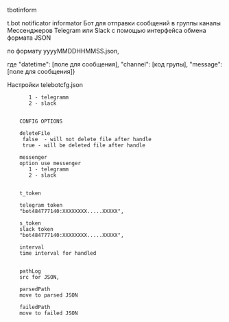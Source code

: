 tbotinform

t.bot notificator informator
Бот для отправки сообщений в группы каналы
Мессенджеров Telegram  или Slack
с помощью интерфейса обмена  формата JSON

по формату
yyyyMMDDHHMMSS.json,

где
"datetime": [поле для сообщения],
"channel": [код групы],
"message": [поле для сообщения]}




Настройки
telebotcfg.json


           1 - telegramm
           2 - slack 


        CONFIG OPTIONS
        
        deleteFile
         false  - will not delete file after handle      
         true - will be deleted file after handle   

        messenger
        option use messenger
           1 - telegramm
           2 - slack 


        t_token
        
        telegram token
        "bot484777140:XXXXXXXX.....XXXXX",
        
        s_token
        slack token
        "bot484777140:XXXXXXXX.....XXXXX",
        
        interval
        time interval for handled
        
                
        pathLog
        src for JSON,
        
        parsedPath
        move to parsed JSON

        failedPath
        move to failed JSON


